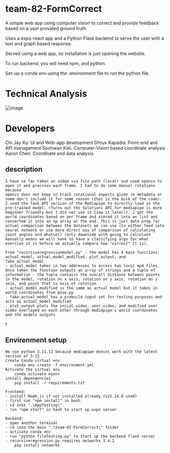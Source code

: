 ﻿# team-82-FormCorrect

A simple web app using computer vision to correct and provide feedback based on a user provided ground truth. 

Uses a expo-react app and a Python Flask backend to serve the user with a text and graph based response. 

Served using a web app, so installation is just opening the website. 

To run backend, you will need npm, and python. 

Set-up a conda env using the .environment file to run the python file. 

# Technical Analysis
![image](https://github.com/user-attachments/assets/e335aa20-0083-4296-8856-ee6a9f244d10)

# Developers 
Chi Jay Xu: UI and Web-app development
Dhruv Kapadia: Front-end and API management
Soohwan Kim: Computer-Vision based coordinate analysis
Aaron Chen: Coordinate and data analysis


















## description 
    I have so far taken an video via file path (local) and used opencv to open it and proccess each frame. I had to do some manual rotations because
    opencv does not keep in track rotational aspects given in metadata or some don't include it for some reason (that is the bulk of the code). I used the Task API version of the Mediapipe to directly load in the pre-trained model. (Turns out the Solutions API for mediapipe is more beginner friendly but I did not use it [saw it later]). I got the world coordinates based on per frame and stored it into an list and converted it into an np array at the end. This is just data prep for actual comparison between the datasets we can use (to either feed into neural network or use more direct way of comparison of calculating joint angles and whatnot) (only downside with going to calculate manually means we will have to have a classifying algo for what exercise it is before we actually compare how "correct" it is). 

    From "recursiveregressionmodel.py" - the model has 4 main functions: actual_model, actual_model_modified, plot_output, and fake_actual_model
    - actual_model takes in two addresses to access two local mp4 files. Once taken the function outputs an array of strings and a tuple of information - the tuple contains the overall distance between points in the model, rotation on x axis, rotation on y axis, rotation on z axis, and point that is axis of rotation
    - actual_model_modified is the same as actual model but it takes in world coordinates from pose.py
    - fake_actual_model has a prebuild input set for testing purposes and acts as actual_model_modified 
    - plot_output plots the iniial video, user_video, and modified user video overlayed on each other through mediapipe's world coordinates and the models outputs
f
## Envirenment setup 
    We use python 3.11.11 because mediapipe doesnt work with the latest version of 3.13
    Create Conda virtual env
        conda env create -f environment.yml
    Activate the virtual env
        conda activate myenv
    install dependencies
        pip install -r requirements.txt

    Frontend:
    - install Node.js if not installed already (v22.14.0 used)
    - first run "npm install" in bash
    - cd into ".\AppTesting\"
    - run "npm start" in bash to start up expo server

    Backend:
    - open another terminal
    - cd into the main ".\team-82-FormCorrect\" folder
    - activate conda env
    - run "python fileTesting.py" to start up the backend flask server
    - recursiveregression.py requires networkx 3.4.2 
        pip install networkx
    


